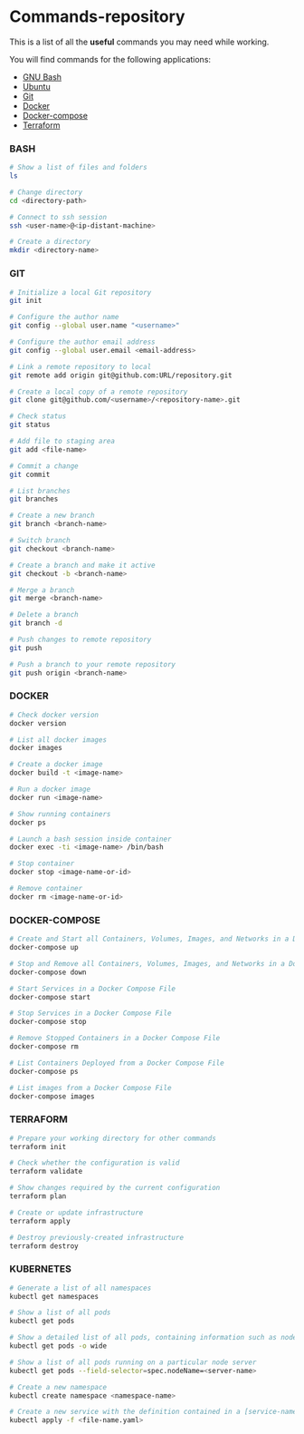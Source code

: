 # Commands-repository

This is a list of all the **useful** commands you may need while working.

You will find commands for the following applications:
+ [GNU Bash](https://www.gnu.org/software/bash/)
+ [Ubuntu](https://ubuntu.com/)
+ [Git](https://github.com/)
+ [Docker](https://www.docker.com/)
+ [Docker-compose](https://docs.docker.com/compose/)
+ [Terraform](https://www.terraform.io/)

### BASH
```bash
# Show a list of files and folders
ls

# Change directory
cd <directory-path>

# Connect to ssh session
ssh <user-name>@<ip-distant-machine>

# Create a directory
mkdir <directory-name>
```


### GIT

```bash
# Initialize a local Git repository
git init

# Configure the author name
git config --global user.name "<username>"

# Configure the author email address
git config --global user.email <email-address>

# Link a remote repository to local
git remote add origin git@github.com:URL/repository.git

# Create a local copy of a remote repository
git clone git@github.com/<username>/<repository-name>.git

# Check status
git status

# Add file to staging area
git add <file-name>

# Commit a change
git commit

# List branches
git branches

# Create a new branch
git branch <branch-name>

# Switch branch
git checkout <branch-name>

# Create a branch and make it active
git checkout -b <branch-name>

# Merge a branch
git merge <branch-name>

# Delete a branch
git branch -d

# Push changes to remote repository
git push

# Push a branch to your remote repository
git push origin <branch-name>
```

### DOCKER

```bash
# Check docker version
docker version

# List all docker images
docker images

# Create a docker image
docker build -t <image-name>

# Run a docker image
docker run <image-name>

# Show running containers
docker ps

# Launch a bash session inside container
docker exec -ti <image-name> /bin/bash

# Stop container
docker stop <image-name-or-id>

# Remove container
docker rm <image-name-or-id>
```

### DOCKER-COMPOSE
```bash
# Create and Start all Containers, Volumes, Images, and Networks in a Docker Compose File
docker-compose up

# Stop and Remove all Containers, Volumes, Images, and Networks in a Docker Compose File
docker-compose down

# Start Services in a Docker Compose File
docker-compose start

# Stop Services in a Docker Compose File
docker-compose stop

# Remove Stopped Containers in a Docker Compose File
docker-compose rm

# List Containers Deployed from a Docker Compose File
docker-compose ps

# List images from a Docker Compose File
docker-compose images
```

### TERRAFORM
```bash
# Prepare your working directory for other commands
terraform init

# Check whether the configuration is valid
terraform validate

# Show changes required by the current configuration
terraform plan

# Create or update infrastructure
terraform apply

# Destroy previously-created infrastructure
terraform destroy
```

### KUBERNETES
```bash
# Generate a list of all namespaces
kubectl get namespaces

# Show a list of all pods
kubectl get pods

# Show a detailed list of all pods, containing information such as node name
kubectl get pods -o wide

# Show a list of all pods running on a particular node server
kubectl get pods --field-selector=spec.nodeName=<server-name>

# Create a new namespace
kubectl create namespace <namespace-name>

# Create a new service with the definition contained in a [service-name].yaml file
kubectl apply -f <file-name.yaml>
```


